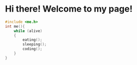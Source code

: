 # Hi there! Welcome to my page!
```c
#include <me.h>
int me(){
    while (alive)
    {
        eating();
        sleeping();
        coding();
    } 
}
```